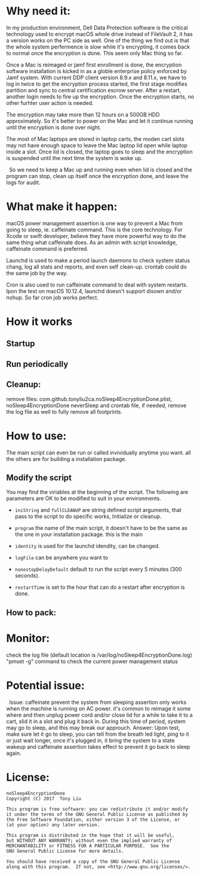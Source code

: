 Why need it:
============
   In my production environment, Dell Data Protection software is the critical technology used to encrypt macOS whole drive instead of FileVault 2, it has a version works on the PC side as well. One of the thing we find out is that the whole system perfermence is slow while it's encrypting, it comes back to normal once the encryption is done. This seem only Mac thing so far.
   
   Once a Mac is reimaged or jamf first enrollment is done, the encryption software installation is kicked in as a globle enterprise policy enforced by Jamf system. With current DDP client version 8.9.x and 8.11.x, we have to log in twice to get the encryption process started, the first stage modifies partition and sync to central certification escrow server. After a restart, another login needs to fire up the encryption. Once the encryption starts, no other furhter user action is needed.
   
   The encryption may take more than 12 hours on a 500GB HDD approximately. So it's better to power on the Mac and let it continue running until the encryption is done over night.
   
   The most of Mac laptops are stored in laptop carts, the moden cart slots may not have enough space to leave the Mac laptop lid open while laptop inside a slot. Once lid is closed, the laptop goes to sleep and the encryption is suspended until the next time the system is woke up.

   So we need to keep a Mac up and running even when lid is closed and the program can stop, clean up itself once the encryption done, and leave the logs for audit.

What make it happen:
=====================
   macOS power management assertion is one way to prevent a Mac from going to sleep, ie. caffeinate command. This is the core technology. For Xcode or swift developer, believe they have more powerful way to do the same thing what caffeinate does. As an admin with script knowledge, caffeinate command is preferred.
  
  Launchd is used to make a period launch daemons to check system status chang, log all stats and reports, and even self clean-up. crontab could do the same job by the way.
  
  Cron is also used to run caffeinate command to deal with system restarts. Ipon the test on macOS 10.12.4, launchd doesn't support disown and/or nohup. So far cron job works perfect.

How it works
============
Startup
-------

Run periodically
----------------

Cleanup:
--------
  remove files: com.github.tonyliu2ca.noSleep4EncryptionDone.plist, noSleep4EncryptionDone neverSleep and crontab file,
  if needed, remove the log file as well to fully remove all footprints.


How to use:
===========
The main script can even be run or called invividually anytime you want. all the others are for building a installation package.

Modify the script
-----------------
You may find the viriables at the beginning of the script. The following are parameters are OK to be modified to suit in your environments.

- `iniString` and `fullCLEANUP` are string defined script arguments, that pass to the script to do specific works, Initialize or cleanup.

* `program` the name of the main script, it doesn't have to be the same as the one in your installation package. this is the main 

- `identity` is used for the launchd idendity, can be changed.

+ `logFile` can be anywhere you want to

+ `nonestopDelayDefault` default to run the script every 5 minutes (300 seconds). 

+ `restartTime` is set to the hour that can do a restart after encryption is done.

How to pack:
------------

Monitor:
========
  check the log file (default location is /var/log/noSleep4EncryptionDone.log)
  "pmset -g" command to check the current power management status


Potential issue:
================
   Issue: caffeinate prevent the system from sleeping assertion only works when the machine is running on AC power. it's common to reimage it some where and then unplug power cord and/or close lid for a while to take it to a cart, slid it in a slot and plug it back in. During this time of period, system may go to sleep, and this may break our approuch.
   Answer: Upon test, make sure let it go to sleep, you can tell from the breath led light, ping to it or just wait longer, once it's plugged in, it bring the system to a state wakeup and caffeinate assertion takes effect to prevent it go back to sleep again.


License:
========
    noSleep4EncryptionDone
    Copyright (C) 2017  Tony Liu

    This program is free software: you can redistribute it and/or modify
    it under the terms of the GNU General Public License as published by
    the Free Software Foundation, either version 3 of the License, or
    (at your option) any later version.

    This program is distributed in the hope that it will be useful,
    but WITHOUT ANY WARRANTY; without even the implied warranty of
    MERCHANTABILITY or FITNESS FOR A PARTICULAR PURPOSE.  See the
    GNU General Public License for more details.

    You should have received a copy of the GNU General Public License
    along with this program.  If not, see <http://www.gnu.org/licenses/>.
